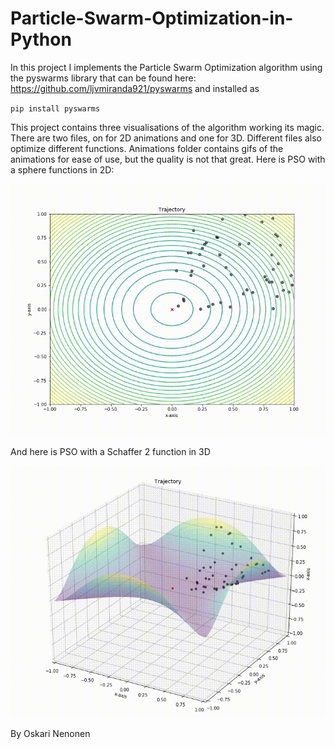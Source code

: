 # Particle-Swarm-Optimization-in-Python

In this project I implements the Particle Swarm Optimization algorithm using the pyswarms library that can be found here: https://github.com/ljvmiranda921/pyswarms and installed as

`pip install pyswarms`

This project contains three visualisations of the algorithm working its magic. There are two files, on for 2D animations and one for 3D. Different files also optimize different functions. Animations folder contains gifs of the animations for ease of use, but the quality is not that great.  Here is PSO with a sphere functions in 2D: 

![2D](https://github.com/NenonenOskari/Particle-Swarm-Optimization-in-Python/blob/master/Animations/sphere.gif?raw=true)

And here is PSO with a Schaffer 2 function in 3D

![3D](https://github.com/NenonenOskari/Particle-Swarm-Optimization-in-Python/blob/master/Animations/3dPSO.gif?raw=true)


By Oskari Nenonen
